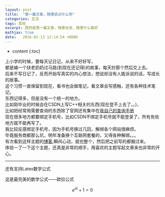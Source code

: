 ```yaml
---
layout: post
title:  "第一篇文章，随便说点什么吧"
categories: 生活
tags: 其他
excerpt: 既然是第一篇文章，随便说说，随便什么都好
mathjax: true
date:   2016-02-13 12:14:54 +0800
---
```


* content
{:toc}
    
上小学的时候，要每天记日记，从来不好好写，       
都是编一个扶老奶奶过马路(到现在还记得)的故事，每天抄那个然后交上去。           
后来不写日记了，反而开始写真实的内心想法，想说却没有人能诉说的话，写成长的故事。           
这个习惯一直保留到现在，看书也会做笔记，看文章会写感触，还有各种技术笔记，       
东西记得多，但是没有一个统一的地方。   
比如刚毕业的时候会在CSDN上写C++相关的东西(现在登不上去了。。)，    
比如把经常用需要查询的东西除了官网还有集中在[我自己的查询手册](https://github.com/HGladiator/MyCodes/wiki)         
现在很多地方都要绑定手机号，比如CSDN不绑定手机号就不能登录了，所有有些地方就不能再写了。       
我比较反感绑定手机号，因为手机号换过几回，解绑各个网站很麻烦。       
毕竟服务商都那么坑，明年准备换个互联网套餐的，又得各种解绑。。。    
有次看到这样主题的[博客](https://woaielf.github.io/),瞬间心动，就也整个，然后把之前写的都搬过来。  
体验一了一下这个主题，还真是非常的顺手，用喜欢的主题写起文章来也非常的开心。  

----------------------
还有支持Latex数学公式   

这是最完美的数学公式——欧拉公式    

$$
e^{i \pi}+1=0
$$

